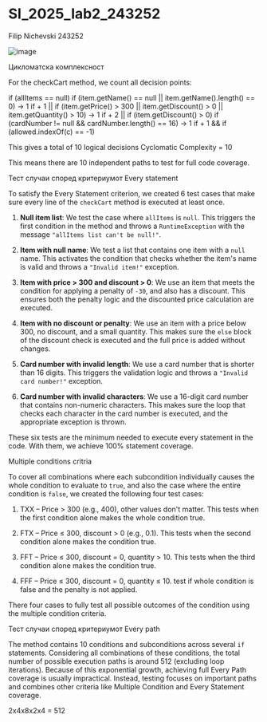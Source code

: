 # SI_2025_lab2_243252

Filip
Nichevski
243252




![image](https://github.com/user-attachments/assets/3072b11b-d8fc-4fd5-bd30-4c89c074a956)


Цикломатска комплексност


For the checkCart method, we count all decision points:

if (allItems == null)
if (item.getName() == null || item.getName().length() == 0) → 1 if + 1 ||
if (item.getPrice() > 300 || item.getDiscount() > 0 || item.getQuantity() > 10) → 1 if + 2 ||
if (item.getDiscount() > 0)
if (cardNumber != null && cardNumber.length() == 16) → 1 if + 1 &&
if (allowed.indexOf(c) == -1)

This gives a total of 10 logical decisions
Cyclomatic Complexity = 10

This means there are 10 independent paths to test for full code coverage.



Тест случаи според критериумот Every statement


To satisfy the Every Statement criterion, we created 6 test cases that make sure every line of the `checkCart` method is executed at least once.

1. **Null item list**: We test the case where `allItems` is `null`. This triggers the first condition in the method and throws a `RuntimeException` with the message `"allItems list can't be null!"`.

2. **Item with null name**: We test a list that contains one item with a `null` name. This activates the condition that checks whether the item's name is valid and throws a `"Invalid item!"` exception.

3. **Item with price > 300 and discount > 0**: We use an item that meets the condition for applying a penalty of `-30`, and also has a discount. This ensures both the penalty logic and the discounted price calculation are executed.

4. **Item with no discount or penalty**: We use an item with a price below 300, no discount, and a small quantity. This makes sure the `else` block of the discount check is executed and the full price is added without changes.

5. **Card number with invalid length**: We use a card number that is shorter than 16 digits. This triggers the validation logic and throws a `"Invalid card number!"` exception.

6. **Card number with invalid characters**: We use a 16-digit card number that contains non-numeric characters. This makes sure the loop that checks each character in the card number is executed, and the appropriate exception is thrown.

These six tests are the minimum needed to execute every statement in the code. With them, we achieve 100% statement coverage.




Multiple conditions critria


To cover all combinations where each subcondition individually causes the whole condition to evaluate to `true`, and also the case where the entire condition is `false`, we created the following four test cases:

1. TXX – Price > 300 (e.g., 400), other values don't matter. This tests when the first condition alone makes the whole condition true.

2. FTX – Price ≤ 300, discount > 0 (e.g., 0.1). This tests when the second condition alone makes the condition true.

3. FFT – Price ≤ 300, discount = 0, quantity > 10. This tests when the third condition alone makes the condition true.

4. FFF – Price ≤ 300, discount = 0, quantity ≤ 10.  test if whole condition is false and the penalty is not applied.

There  four cases to fully test all possible outcomes of the condition using the multiple condition criteria.



Тест случаи според критериумот Every path

The method contains 10 conditions and subconditions across several `if` statements. Considering all combinations of these conditions, the total number of possible execution paths is around 512 (excluding loop iterations). Because of this exponential growth, achieving full Every Path coverage is usually impractical. Instead, testing focuses on important paths and combines other criteria like Multiple Condition and Every Statement coverage.

 2x4x8x2x4 = 512


 


